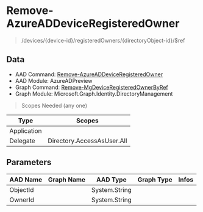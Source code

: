 # Remove-AzureADDeviceRegisteredOwner

> /devices/{device-id}/registeredOwners/{directoryObject-id}/$ref

## Data

+ AAD Command: [Remove-AzureADDeviceRegisteredOwner](https://docs.microsoft.com/en-us/powershell/module/AzureADPreview/Remove-AzureADDeviceRegisteredOwner)
+ AAD Module: AzureADPreview
+ Graph Command: [Remove-MgDeviceRegisteredOwnerByRef](https://docs.microsoft.com/en-us/powershell/module/Microsoft.Graph.Identity.DirectoryManagement/Remove-MgDeviceRegisteredOwnerByRef)
+ Graph Module: Microsoft.Graph.Identity.DirectoryManagement

> Scopes Needed (any one)

|Type|Scopes|
|---|---|
|Application||
|Delegate|Directory.AccessAsUser.All|

## Parameters

|AAD Name|Graph Name|AAD Type|Graph Type|Infos|
|---|---|---|---|---|
|ObjectId||System.String|||
|OwnerId||System.String|||

